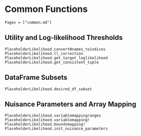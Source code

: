 # Common Functions

```@index
Pages = ["common.md"]
```

## Utility and Log-likelihood Thresholds

```@docs
PlaceholderLikelihood.convertθnames_toindices
PlaceholderLikelihood.ll_correction
PlaceholderLikelihood.get_target_loglikelihood
PlaceholderLikelihood.get_consistent_tuple
```

## DataFrame Subsets

```@docs
PlaceholderLikelihood.desired_df_subset
```

## Nuisance Parameters and Array Mapping

```@docs
PlaceholderLikelihood.variablemappingranges
PlaceholderLikelihood.variablemapping!
PlaceholderLikelihood.boundsmapping!
PlaceholderLikelihood.init_nuisance_parameters
```